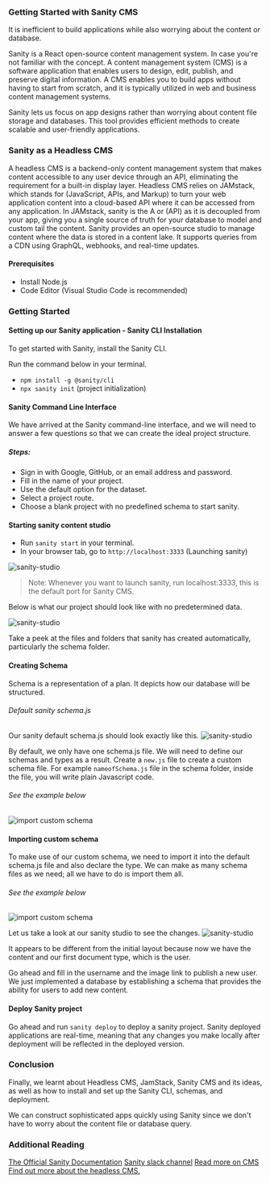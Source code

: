 ### Getting Started with Sanity CMS
It is inefficient to build applications while also worrying about the content or database.

Sanity is a React open-source content management system. In case you're not familiar with the concept. A content management system (CMS) is a software application that enables users to design, edit, publish, and preserve digital information. A CMS enables you to build apps without having to start from scratch, and it is typically utilized in web and business content management systems.

Sanity lets us focus on app designs rather than worrying about content file storage and databases. This tool provides efficient methods to create scalable and user-friendly applications. 
### Sanity as a Headless CMS
A headless CMS is a backend-only content management system that makes content accessible to any user device through an API, eliminating the requirement for a built-in display layer. Headless CMS relies on JAMstack, which stands for (JavaScript, APIs, and Markup) to turn your web application content into a cloud-based API where it can be accessed from any application. In JAMstack, sanity is the A or (API) as it is decoupled from your app, giving you a single source of truth for your database to model and custom tail the content. Sanity provides an open-source studio to manage content where the data is stored in a content lake. It supports queries from a CDN using GraphQL, webhooks, and real-time updates.
#### Prerequisites
- Install Node.js 
- Code Editor (Visual Studio Code is recommended)
### Getting Started
#### Setting up our Sanity application - Sanity CLI Installation
To get started with Sanity, install the Sanity CLI.

Run the command below in your terminal.
- `npm install -g @sanity/cli` 
- `npx sanity init` (project initialization)
#### Sanity Command Line Interface
We have arrived at the Sanity command-line interface, and we will need to answer a few questions so that we can create the ideal project structure.
##### Steps:
- Sign in with Google, GitHub, or an email address and password.
- Fill in the name of your project.
- Use the default option for the dataset.
- Select a project route.
- Choose a blank project with no predefined schema to start sanity.
#### Starting sanity content studio
- Run `sanity start` in your terminal.
- In your browser tab, go to `http://localhost:3333` (Launching sanity)

![sanity-studio](/engineering-education/getting-started-with-sanity-cms/terminal.png)
>Note: Whenever you want to launch sanity, run localhost:3333, this is the default port for Sanity CMS.

Below is what our project should look like with no predetermined data.

![sanity-studio](/engineering-education/getting-started-with-sanity-cms/sanity-screenshot1.png)

Take a peek at the files and folders that sanity has created automatically, particularly the schema folder.
#### Creating Schema
Schema is a representation of a plan. It depicts how our database will be structured.
######  Default sanity schema.js
Our sanity default schema.js should look exactly like this.
![sanity-studio](/engineering-education/getting-started-with-sanity-cms/default-schema.png)

By default, we only have one schema.js file. We will need to define our schemas and types as a result.
Create a `new.js` file to create a custom schema file. For example `nameofSchema.js` file in the schema folder, inside the file, you will write plain Javascript code.
###### See the example below
![import custom schema](/engineering-education/getting-started-with-sanity-cms/userSchema.png)
#### Importing custom schema 
 To make use of our custom schema, we need to import it into the default schema.js file and also declare the type. We can make as many schema files as we need; all we have to do is import them all.
 ###### See the example below
![import custom schema](/engineering-education/getting-started-with-sanity-cms/import-schema.png)

Let us take a look at our sanity studio to see the changes.
![sanity-studio](/engineering-education/getting-started-with-sanity-cms/sanity-screenshot2.png)

It appears to be different from the initial layout because now we have the content and our first document type, which is the user. 
 
 Go ahead and fill in the username and the image link to publish a new user. We just implemented a database by establishing a schema that provides the ability for users to add new content.
#### Deploy Sanity project
Go ahead and run `sanity deploy` to deploy a sanity project. Sanity deployed applications are real-time, meaning that any changes you make locally after deployment will be reflected in the deployed version.
### Conclusion
Finally, we learnt about Headless CMS, JamStack, Sanity CMS and its ideas, as well as how to install and set up the Sanity CLI, schemas, and deployment.

We can construct sophisticated apps quickly using Sanity since we don't have to worry about the content file or database query.
### Additional Reading
[The Official Sanity Documentation](https://www.sanity.io)
[Sanity slack channel](https://slack.sanity.io/)
[Read more on CMS](https://www.sitecore.com/knowledge-center/digital-marketing-resources/what-is-a-cms)
[Find out more about the headless CMS.](https://www.youtube.com/watch?v=-Uor3I0n_vQ)



